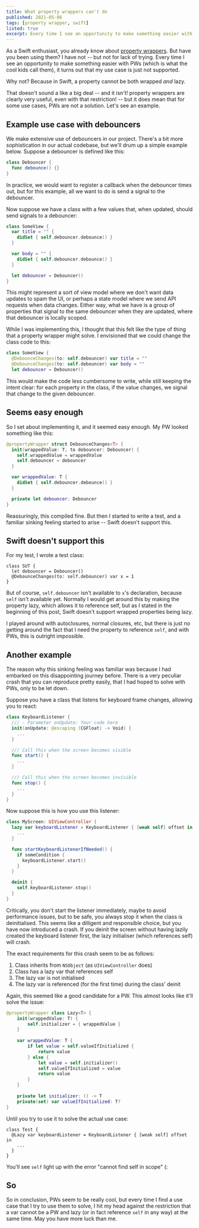 ```yaml
---
title: What property wrappers can't do
published: 2021-05-06
tags: [property wrapper, swift]
listed: true
excerpt: Every time I see an opportunity to make something easier with PWs (which is what the cool kids call them), it turns out that my use case is just not supported. Why not? Because in Swift, a property cannot be both wrapped and lazy.
---
```

As a Swift enthusiast, you already know about [property wrappers](https://docs.swift.org/swift-book/LanguageGuide/Properties.html). But have you been using them? I have not -- but not for lack of trying. Every time I see an opportunity to make something easier with PWs (which is what the cool kids call them), it turns out that my use case is just not supported.

Why not? Because in Swift, a property cannot be both wrapped *and* lazy.

That doesn't sound a like a big deal -- and it isn't! property wrappers are clearly very useful, even with that restriction! -- but it does mean that for some use cases, PWs are not a solution. Let's see an example.

## Example use case with debouncers

We make extensive use of debouncers in our project. There's a bit more sophistication in our actual codebase, but we'll drum up a simple example below. Suppose a debouncer is defined like this:

```swift
class Debouncer {
  func debounce() {}
}
```

In practice, we would want to register a callback when the debouncer times out, but for this example, all we want to do is send a signal to the debouncer.

Now suppose we have a class with a few values that, when updated, should send signals to a debouncer:

```swift
class SomeView {
  var title = "" {
    didSet { self.debouncer.debounce() }
  }

  var body = "" {
    didSet { self.debouncer.debounce() }
  }

  let debouncer = Debouncer()
}
```

This might represent a sort of view model where we don't want data updates to spam the UI, or perhaps a state model where we send API requests when data changes. Either way, what we have is a group of properties that signal to the same debouncer when they are updated, where that debouncer is locally scoped.

While I was implementing this, I thought that this felt like the type of thing that a property wrapper might solve. I envisioned that we could change the class code to this:

```swift
class SomeView {
  @DebounceChanges(to: self.debouncer) var title = ""
  @DebounceChanges(to: self.debouncer) var body = ""
  let debouncer = Debouncer()
```

This would make the code less cumbersome to write, while still keeping the intent clear: for each property in the class, if the value changes, we signal that change to the given debouncer.

## Seems easy enough

So I set about implementing it, and it seemed easy enough. My PW looked something like this:

```swift
@propertyWrapper struct DebounceChanges<T> {
  init(wrappedValue: T, to debouncer: Debouncer) {
    self.wrappedValue = wrappedValue
    self.debouncer = debouncer
  }

  var wrappedValue: T {
    didSet { self.debouncer.debounce() }
  }

  private let debouncer: Debouncer
}
```

Reassuringly, this compiled fine. But then I started to write a test, and a familiar sinking feeling started to arise -- Swift doesn't support this.

## Swift doesn't support this

For my test, I wrote a test class:

```
class SUT {
  let debouncer = Debouncer()
  @DebounceChanges(to: self.debouncer) var x = 1
}
```

But of course, `self.debouncer` isn't available to `x`'s declaration, because `self` isn't available yet. Normally I would get around this by making the property lazy, which allows it to reference self, but as I stated in the beginning of this post, Swift doesn't support wrapped properties being lazy.

I played around with autoclosures, normal closures, etc, but there is just no getting around the fact that I need the property to reference `self`, and with PWs, this is outright impossible.

## Another example

The reason why this sinking feeling was familiar was because I had embarked on this disappointing journey before. There is a very peculiar crash that you can reproduce pretty easily, that I had hoped to solve with PWs, only to be let down.

Suppose you have a class that listens for keyboard frame changes, allowing you to react:

```swift
class KeyboardListener {
  /// - Parameter onUpdate: Your code here
  init(onUpdate: @escaping (CGFloat) -> Void) {
    ...
  }

  /// Call this when the screen becomes visible
  func start() {
    ...
  }

  /// Call this when the screen becomes invisible
  func stop() {
    ...
  }
}
```

Now suppose this is how you use this listener:

```swift
class MyScreen: UIViewController {
  lazy var keyboardListener = KeyboardListener { [weak self] offset in
    ...
  }

  func startKeyboardListenerIfNeeded() {
    if someCondition {
      keyboardListener.start()
    }
  }

  deinit {
    self.keyboardListener.stop()
  }
}
```

Critically, you don't start the listener immediately, maybe to avoid performance issues, but to be safe, you always stop it when the class is deinitialised. This seems like a dilligent and responsible choice, but you have now introduced a crash. If you deinit the screen without having lazily created the keyboard listener first, the lazy initialiser (which references self) will crash.

The exact requirements for this crash seem to be as follows:

1. Class inherits from `NSObject` (as `UIViewController` does)
2. Class has a lazy var that references self
3. The lazy var is not initialised
4. The lazy var is referenced (for the first time) during the class' deinit

Again, this seemed like a good candidate for a PW. This almost looks like it'll solve the issue:

```swift
@propertyWrapper class Lazy<T> {
    init(wrappedValue: T) {
        self.initializer = { wrappedValue }
    }
    
    var wrappedValue: T {
        if let value = self.valueIfInitialized {
            return value
        } else {
            let value = self.initializer()
            self.valueIfInitialized = value
            return value
        }
    }
    
    private let initializer: () -> T
    private(set) var valueIfInitialized: T?
}
```

Until you try to use it to solve the actual use case:

```
class Test {
  @Lazy var keyboardListener = KeyboardListener { [weak self] offset in
    ...
  }
}
```

You'll see `self` light up with the error "cannot find self in scope" (:

## So

So in conclusion, PWs seem to be really cool, but every time I find a use case that I try to use them to solve, I hit my head against the restriction that a var cannot be a PW and lazy (or in fact reference `self` in any way) at the same time. May you have more luck than me.
